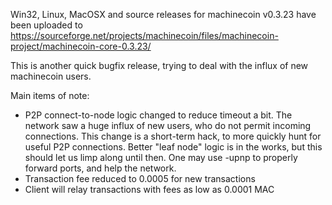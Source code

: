 Win32, Linux, MacOSX and source releases for machinecoin v0.3.23 have been uploaded to
https://sourceforge.net/projects/machinecoin/files/machinecoin-project/machinecoin-core-0.3.23/

This is another quick bugfix release, trying to deal with the influx of new machinecoin users.

Main items of note:

* P2P connect-to-node logic changed to reduce timeout a bit.  The network saw a huge influx of new users, who do not permit incoming connections.  This change is a short-term hack, to more quickly hunt for useful P2P connections.  Better "leaf node" logic is in the works, but this should let us limp along until then.  One may use -upnp to properly forward ports, and help the network.
* Transaction fee reduced to 0.0005 for new transactions
* Client will relay transactions with fees as low as 0.0001 MAC
